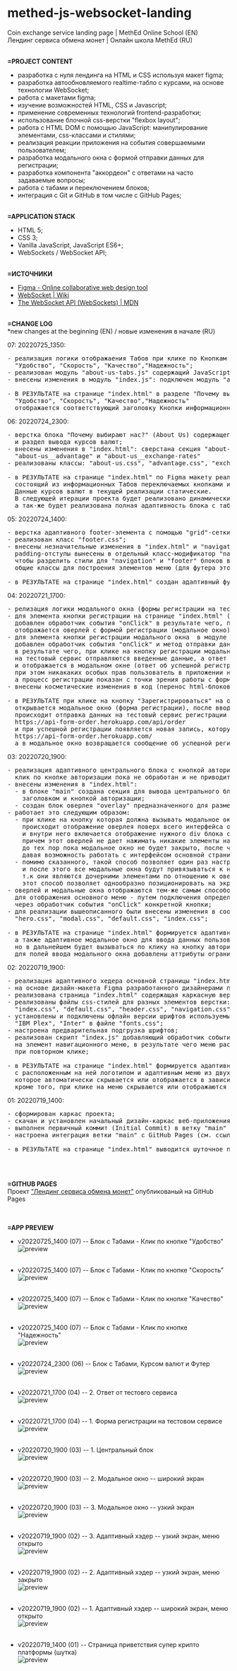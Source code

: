 # methed-js-websocket-landing
Coin exchange service landing page | MethEd Online School (EN) <br>
Лендинг сервиса обмена монет | Онлайн школа MethEd (RU)
<br><br>


**=PROJECT CONTENT** <br>
- разработка с нуля лендинга на HTML и CSS используя макет figma;
- разработка автообновляемого realtime-табло с курсами, на основе технологии WebSocket;
- работа с макетами figma;
- изучение возможностей HTML, CSS и Javascript;
- применение современных технологий frontend-разработки;
- использование блочной css-верстки "flexbox layout";
- работа с HTML DOM с помощью JavaScript: манипулирование элементами, css-классами и стилями;
- реализация реакции приложения на события совершаемыми пользователем;
- разработка модального окна с формой отправки данных для регистрации;
- разработка компонента "аккордеон" с ответами на часто задаваемые вопросы;
- работа с табами и переключением блоков;
- интеграция с Git и GitHub в том числе с GitHub Pages;
<br><br>


**=APPLICATION STACK** <br>
- HTML 5;
- CSS 3;
- Vanilla JavaScript, JavaScript ES6+;
- WebSockets / WebSocket API;
<br><br>


**=ИСТОЧНИКИ** <br>
- [Figma - Online collaborative web design tool](https://www.figma.com/)
- [WebSocket | Wiki](https://en.wikipedia.org/wiki/WebSocket)
- [The WebSocket API (WebSockets) | MDN](https://developer.mozilla.org/en-US/docs/Web/API/WebSockets_API)
<br><br>


**=CHANGE LOG** <br>
*new changes at the beginning (EN) / новые изменения в начале (RU) <br>

07: 20220725_1350:
<pre>
- реализация логики отображаения Табов при клике по Кнопкам с соответствующими заголовками
  "Удобство", "Скорость", "Качество","Надежность";
- реализован модуль "about-us-tabs.js" содержащий JavaScript логику обработки событий кликов по Кнопкам и отображения Табов;
- внесены изменения в модуль "index.js": подключен модуль "about-us-tabs.js";

- В РЕЗУЛЬТАТЕ на странице "index.html" в разделе "Почему выбирают нас?", при клике на одну из Кнопок
  "Удобство", "Скорость", "Качество","Надежность"
  отображается соответствующий заголовку Кнопки информационный Таб;
</pre>

06: 20220724_2300:
<pre>
- верстка блока "Почему выбирают нас?" (About Us) содержащего кнопки переключения ифнормационных Табов
  и раздел вывода курсов валют;
- внесены изменения в "index.html": сверстана секция "about-us" состоящия из блоков
  "about-us__advantage" и "about-us__exchange-rates"
- реализованы классы: "about-us.css", "advantage.css", "exchange.rates" с описанием стилей соотв. блоков;

- в РЕЗУЛЬТАТЕ на странице "index.html" по Figma макету реализован частично адаптивный блок "Почему выбирают нас?"
  состоящий из информационных Табов переключаемых кнопками и блока для вывода курсов валют.
  Данные курсов валют в текущей реализации статические.
  В следующей итерации проекта будет реализовано динамический вывод данных о курсах валют в реальном времени,
  а так-же будет реализована полная адаптивность блока с табами при различой ширине экрана;
</pre>

05: 20220724_1400:
<pre>
- верстка адаптивного footer-элемента с помощью "grid"-сетки в "index.html";
- реализован класс "footer.css";
- внесены незначительные изменения в "index.html" и "navigation.css" для navigation-блока:
  padding-отступы вынесены в отдельный класс-модификатор "navigation__list_padding"
  чтобы разделить стили для "navigation" и "footer" блоков в которых используются
  общие классы для построения элементов меню (для футера это теже-самые элементы что в меню);

- в РЕЗУЛЬТАТЕ на странице "index.html" создан адаптивный футер согласно Figma макету;
</pre>

04: 20220721_1700:
<pre>
- релизация логики модального окна (формы регистрации на тестовом сервисе);
- для элемента кнопки регистрации на странице "index.html" (hero__btn) в модуле "modal.js"
  добавлен обработчик события "onClick" в результате чего, при клике на кнопку
  отображается оверлей с формой регистрации (модальное окно);
- для элемента кнопки регистрации модального окна  в модуле "modal.js"
  добавлен обработчик события "onClick" и метод отправки данных на тестовый сервис регистрации
  в результате чего, при клике на кнопку регистрации модального окна
  на тестовый сервис отправляются введенные данные, а ответ от сервиса обрабатывается
  и отображается в модальном окне (ответ об успешной регистрации);
  при этом никакаких особых прав пользователь в приложении не получает,
  а процесс регистрации показан с точки зрения работы с формой и ответа от сервиса;
- внесены косметические изменения в код (перенос html-блоков, переход на модульную систему JavaScript);

- в РЕЗУЛЬТАТЕ при клике на кнопку "Зарегистрироваться" на основной странице "index.html"
  открывается модальное окно (форма регистрации), после ввода данных на которой и нажатия кнопки "Зарегистрироваться"
  происходит отправка данных на тестовый сервис регистрации по URL:
  https://api-form-order.herokuapp.com/api/order
  и при успешной регистрации появляется новая запись, которую можно увидеть по URL:
  https://api-form-order.herokuapp.com/
  а в модальное окно возвращается сообщение об успешной регистрации (см. скриншоты в [4])
</pre>

03: 20220720_1900:
<pre>
- реализация адаптивного центрального блока с кнопкой авторизации и адаптивного модального окна авторизации;
  клик по кнопке авторизации пока не обработан и не приводит к вызову модального окна;
- внесены изменения в "index.html":
  - в блоке "main" создана секция для вывода центрального блока с фоновым изображением, 
    заголовком и кнопкой авторизации;
  - создан блок оверлея "overlay" предназначенного для размещения внутри него всех модальных форм/окон.
- работает это следующим образом:
  - при клике на кнопку которая должна вызывать модальное окно,
    происходит отображение оверлея поверх всего интерфейса основной страницы "index.html"
    и внутри него включается отображение нужного div блока с конкретным модальным окном
    причем этот оверлей не дает нажимать никакие элементы на основной странице кроме элементов модального окна,
    до тех пор пока модальное окно не будет закрыто, после чего оверлей отключается
    давая возможность работать с интерфейсом основной страницы;
  - помимо сказанного, такой способ позволяет один раз настроить параметры оверлея
    и после этого все модальные окна будут привязываться к нему,
    т.к они являются дочерними элементами по отношению к оверлею..
    этот способ позволяет однообразно позиционировать на экране внутри оверлея различные модальные окна;
- оверлей и модальные окна отображаются тем-же самым способом который был применен
  для отображения основного меню - путем подключения определенного "_open" класса с помощью JavaScript
  через обработчик события "onClick" конкретной кнопки;
- для реализации вышеописанного были внесены изменения в соответствующие css файлы:
  "hero.css", "modal.css", "default.css", "index.css";

- в РЕЗУЛЬТАТЕ на странице "index.html" формируется адаптивный центральный блок с кнопкой авторизации,
  а также адаптивное модальное окно для ввода данных пользователя, которое на данном этапе скрыто,
  но в дальнейшем будет вызываться по клику на кнопку авторизации;
  для полей ввода модального окна добавлены аттрибуты ограничивающие ввод специальных символов;
</pre>

02: 20220719_1900:
<pre>
- реализация адаптивного хедера основной страницы "index.html" на основе flex css;
- на основе дизайн-макета Figma разработанного дизайнерами по легенде проекта, было реализовано:
- реализована страница "index.html" содержащая каркасную верстку страницы и верстку хедера;
- реализованы файлы css-стилей для разных элементов верстки:
  "index.css", "default.css", "header.css", "navigation.css", "normalize.css";
- установлены и подключены офлайн версии шрифтов используемых в приложении:
  "IBM Plex", "Inter" в файле "fonts.css";
- настроена предварительная подгрузка шрифтов;
- реализован скрипт "index.js" добавляющий обработчик события "onClick"
  на элемент навигационного меню, в результате чего меню раскрывается и закрывается
  при повторном клике;

- в РЕЗУЛЬТАТЕ на странице "index.html" формируется адаптивная шапка
  с расположенным на ней логотипом и адаптивным меню из двух элементов,
  которое автоматически скрывается или отображается в зависимости от ширины окна браузера;
  кроме того, при клике на меню скрываются или отображаются его элементы;
</pre>

01: 20220719_1400:
<pre>
- сформирован каркас проекта;
- скачан и установлен начальный дизайн-каркас веб-приложения;
- выполнен первичный коммит (Initial Commit) в ветку "main" на GitHub;
- настроена интеграция ветки "main" с GitHub Pages (см. ссылку ниже);

- в РЕЗУЛЬТАТЕ на странице "index.html" выводится шуточное приветствие;
</pre>
<br><br>


**=GITHUB PAGES** <br>
Проект ["Лендинг сервиса обмена монет"](https://drvicx.github.io/methed-js-websocket-landing/) опубликованый на GitHub Pages
<br><br><br>


**=APP PREVIEW**

- v20220725_1400 (07) -- Блок с Табами - Клик по кнопке "Удобство"<br>
![preview](_preview/app-preview_20220725_1400_1.png?raw=true)
<br><br>

- v20220725_1400 (07) -- Блок с Табами - Клик по кнопке "Скорость"<br>
![preview](_preview/app-preview_20220725_1400_2.png?raw=true)
<br><br>

- v20220725_1400 (07) -- Блок с Табами - Клик по кнопке "Качество"<br>
![preview](_preview/app-preview_20220725_1400_3.png?raw=true)
<br><br>

- v20220725_1400 (07) -- Блок с Табами - Клик по кнопке "Надежность"<br>
![preview](_preview/app-preview_20220725_1400_4.png?raw=true)
<br><br>

- v20220724_2300 (06) -- Блок с Табами, Курсом валют и Футер<br>
![preview](_preview/app-preview_20220724_2300.png?raw=true)
<br><br>

- v20220721_1700 (04) -- 2. Ответ от тестовго сервиса<br>
![preview](_preview/app-preview_20220721_1700_2.png?raw=true)
<br><br>

- v20220721_1700 (04) -- 1. Форма регистрации на тестовом сервисе<br>
![preview](_preview/app-preview_20220721_1700_1.png?raw=true)
<br><br>

- v20220720_1900 (03) -- 1. Центральный блок<br>
![preview](_preview/app-preview_20220720_1900_1.png?raw=true)
<br><br>

- v20220720_1900 (03) -- 2. Модальное окно -- широкий экран<br>
![preview](_preview/app-preview_20220720_1900_2.png?raw=true)
<br><br>

- v20220720_1900 (03) -- 3. Модальное окно -- узкий экран<br>
![preview](_preview/app-preview_20220720_1900_3.png?raw=true)
<br><br>

- v20220719_1900 (02) -- 3. Адаптивный хэдер -- узкий экран, меню открыто<br>
![preview](_preview/app-preview_20220719_1900_3.png?raw=true)
<br><br>

- v20220719_1900 (02) -- 2. Адаптивный хэдер -- узкий экран, меню закрыто<br>
![preview](_preview/app-preview_20220719_1900_2.png?raw=true)
<br><br>

- v20220719_1900 (02) -- 1. Адаптивный хэдер -- широкий экран, меню открыто<br>
![preview](_preview/app-preview_20220719_1900_1.png?raw=true)
<br><br>

- v20220719_1400 (01) -- Страница приветствия супер крипто платформы (шутка)<br>
![preview](_preview/app-preview_20220719_1400.png?raw=true)
<br><br>
